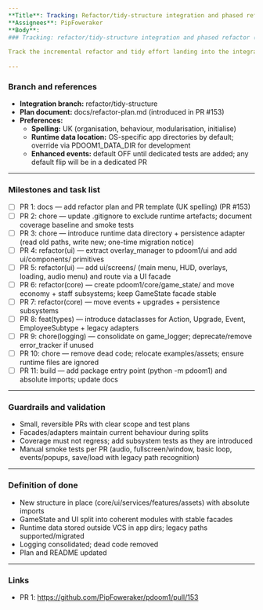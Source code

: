 ```yaml
---
**Title**: Tracking: Refactor/tidy-structure integration and phased refactor (UK spelling)  
**Assignees**: PipFoweraker  
**Body**:  
### Tracking: refactor/tidy-structure integration and phased refactor (UK spelling)  
  
Track the incremental refactor and tidy effort landing into the integration branch refactor/tidy-structure via small, reviewable PRs, with UK spelling, conservative defaults, and strong test discipline.  
  
---  
```

  
### Branch and references  
- **Integration branch:** refactor/tidy-structure  
- **Plan document:** docs/refactor-plan.md (introduced in PR #153)  
- **Preferences:**  
  - **Spelling:** UK (organisation, behaviour, modularisation, initialise)  
  - **Runtime data location:** OS-specific app directories by default; override via PDOOM1_DATA_DIR for development  
  - **Enhanced events:** default OFF until dedicated tests are added; any default flip will be in a dedicated PR  
  
---  
  
### Milestones and task list  
- [ ] PR 1: docs — add refactor plan and PR template (UK spelling) (PR #153)  
- [ ] PR 2: chore — update .gitignore to exclude runtime artefacts; document coverage baseline and smoke tests  
- [ ] PR 3: chore — introduce runtime data directory + persistence adapter (read old paths, write new; one-time migration notice)  
- [ ] PR 4: refactor(ui) — extract overlay_manager to pdoom1/ui and add ui/components/ primitives  
- [ ] PR 5: refactor(ui) — add ui/screens/ (main menu, HUD, overlays, loading, audio menu) and route via a UI facade  
- [ ] PR 6: refactor(core) — create pdoom1/core/game_state/ and move economy + staff subsystems; keep GameState facade stable  
- [ ] PR 7: refactor(core) — move events + upgrades + persistence subsystems  
- [ ] PR 8: feat(types) — introduce dataclasses for Action, Upgrade, Event, EmployeeSubtype + legacy adapters  
- [ ] PR 9: chore(logging) — consolidate on game_logger; deprecate/remove error_tracker if unused  
- [ ] PR 10: chore — remove dead code; relocate examples/assets; ensure runtime files are ignored  
- [ ] PR 11: build — add package entry point (python -m pdoom1) and absolute imports; update docs  
  
---  
  
### Guardrails and validation  
- Small, reversible PRs with clear scope and test plans  
- Facades/adapters maintain current behaviour during splits  
- Coverage must not regress; add subsystem tests as they are introduced  
- Manual smoke tests per PR (audio, fullscreen/window, basic loop, events/popups, save/load with legacy path recognition)  
  
---  
  
### Definition of done  
- New structure in place (core/ui/services/features/assets) with absolute imports  
- GameState and UI split into coherent modules with stable facades  
- Runtime data stored outside VCS in app dirs; legacy paths supported/migrated  
- Logging consolidated; dead code removed  
- Plan and README updated  
  
---  
  
### Links  
- PR 1: https://github.com/PipFoweraker/pdoom1/pull/153